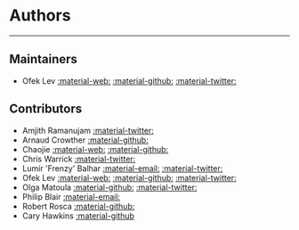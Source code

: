 # Authors

-----

## Maintainers

- Ofek Lev [:material-web:](https://ofek.dev) [:material-github:](https://github.com/ofek) [:material-twitter:](https://twitter.com/Ofekmeister)

## Contributors

- Amjith Ramanujam [:material-twitter:](https://twitter.com/amjithr)
- Arnaud Crowther [:material-github:](https://github.com/areknow)
- Chaojie [:material-web:](https://chaojie.fun) [:material-github:](https://github.com/ischaojie)
- Chris Warrick [:material-twitter:](https://twitter.com/Kwpolska)
- Lumír 'Frenzy' Balhar [:material-email:](mailto:frenzy.madness@gmail.com) [:material-twitter:](https://twitter.com/lumirbalhar)
- Ofek Lev [:material-web:](https://ofek.dev) [:material-github:](https://github.com/ofek) [:material-twitter:](https://twitter.com/Ofekmeister)
- Olga Matoula [:material-github:](https://github.com/olgarithms) [:material-twitter:](https://twitter.com/olgarithms_)
- Philip Blair [:material-email:](mailto:philip@pblair.org)
- Robert Rosca [:material-github:](https://github.com/robertrosca)
- Cary Hawkins [:material-github](https://github.com/cjames23)
